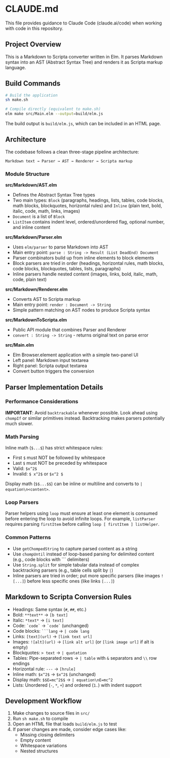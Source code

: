 # CLAUDE.md

This file provides guidance to Claude Code (claude.ai/code) when working with code in this repository.

## Project Overview

This is a Markdown to Scripta converter written in Elm. It parses Markdown syntax into an AST (Abstract Syntax Tree) and renders it as Scripta markup language.

## Build Commands

```bash
# Build the application
sh make.sh

# Compile directly (equivalent to make.sh)
elm make src/Main.elm --output=build/elm.js
```

The build output is `build/elm.js`, which can be included in an HTML page.

## Architecture

The codebase follows a clean three-stage pipeline architecture:

```
Markdown text → Parser → AST → Renderer → Scripta markup
```

### Module Structure

**src/Markdown/AST.elm**
- Defines the Abstract Syntax Tree types
- Two main types: `Block` (paragraphs, headings, lists, tables, code blocks, math blocks, blockquotes, horizontal rules) and `Inline` (plain text, bold, italic, code, math, links, images)
- `Document` is a list of `Block`
- `ListItem` contains indent level, ordered/unordered flag, optional number, and inline content

**src/Markdown/Parser.elm**
- Uses `elm/parser` to parse Markdown into AST
- Main entry point: `parse : String -> Result (List DeadEnd) Document`
- Parser combinators build up from inline elements to block elements
- Block parsers are tried in order (headings, horizontal rules, math blocks, code blocks, blockquotes, tables, lists, paragraphs)
- Inline parsers handle nested content (images, links, bold, italic, math, code, plain text)

**src/Markdown/Renderer.elm**
- Converts AST to Scripta markup
- Main entry point: `render : Document -> String`
- Simple pattern matching on AST nodes to produce Scripta syntax

**src/MarkdownToScripta.elm**
- Public API module that combines Parser and Renderer
- `convert : String -> String` - returns original text on parse error

**src/Main.elm**
- Elm Browser.element application with a simple two-panel UI
- Left panel: Markdown input textarea
- Right panel: Scripta output textarea
- Convert button triggers the conversion

## Parser Implementation Details

### Performance Considerations

**IMPORTANT**: Avoid `backtrackable` whenever possible. Look ahead using `chompIf` or similar primitives instead. Backtracking makes parsers potentially much slower.

### Math Parsing

Inline math (`$...$`) has strict whitespace rules:
- First `$` must NOT be followed by whitespace
- Last `$` must NOT be preceded by whitespace
- Valid: `$x^2$`
- Invalid: `$ x^2$` or `$x^2 $`

Display math (`$$...$$`) can be inline or multiline and converts to `| equation\n<content>`.

### Loop Parsers

Parser helpers using `loop` must ensure at least one element is consumed before entering the loop to avoid infinite loops. For example, `listParser` requires parsing `firstItem` before calling `loop [ firstItem ] listHelper`.

### Common Patterns

- Use `getChompedString` to capture parsed content as a string
- Use `chompUntil` instead of loop-based parsing for delimited content (e.g., code blocks with ``` delimiters)
- Use `String.split` for simple tabular data instead of complex backtracking parsers (e.g., table cells split by `|`)
- Inline parsers are tried in order; put more specific parsers (like images `![...]`) before less specific ones (like links `[...]`)

## Markdown to Scripta Conversion Rules

- Headings: Same syntax (`#`, `##`, etc.)
- Bold: `**text**` → `[b text]`
- Italic: `*text*` → `[i text]`
- Code: `` `code` `` → `` `code` `` (unchanged)
- Code blocks: ` ```lang ` → `| code lang`
- Links: `[text](url)` → `[link text url]`
- Images: `![alt](url)` → `[link alt url]` (or `[link image url]` if alt is empty)
- Blockquotes: `> text` → `| quotation`
- Tables: Pipe-separated rows → `| table` with `&` separators and `\\` row endings
- Horizontal rule: `---` → `[hrule]`
- Inline math: `$x^2$` → `$x^2$` (unchanged)
- Display math: `$$E=mc^2$$` → `| equation\nE=mc^2`
- Lists: Unordered (`-`, `*`, `+`) and ordered (`1.`) with indent support

## Development Workflow

1. Make changes to source files in `src/`
2. Run `sh make.sh` to compile
3. Open an HTML file that loads `build/elm.js` to test
4. If parser changes are made, consider edge cases like:
   - Missing closing delimiters
   - Empty content
   - Whitespace variations
   - Nested structures
